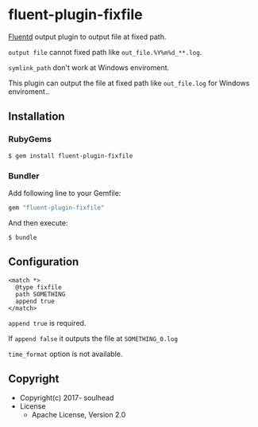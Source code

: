 # fluent-plugin-fixfile

[Fluentd](http://fluentd.org/) output plugin to output file at fixed path.

``output file`` cannot fixed path like ``out_file.%Y%m%d_**.log``.

``symlink_path`` don't work at Windows enviroment.

This plugin can output the file at fixed path like ``out_file.log`` for Windows enviroment..

## Installation


### RubyGems

```
$ gem install fluent-plugin-fixfile
```

### Bundler

Add following line to your Gemfile:

```ruby
gem "fluent-plugin-fixfile"
```

And then execute:

```
$ bundle
```

## Configuration

```
<match *>
  @type fixfile
  path SOMETHING
  append true
</match>
```

``append true`` is required.

If ``append false`` it outputs the file at ``SOMETHING_0.log``

``time_format`` option is not available.

## Copyright

* Copyright(c) 2017- soulhead
* License
  * Apache License, Version 2.0
